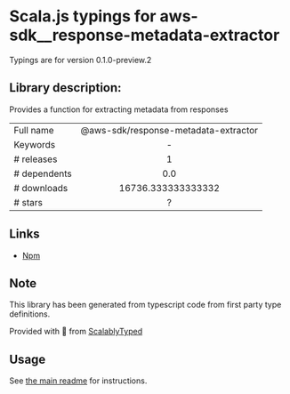 
# Scala.js typings for aws-sdk__response-metadata-extractor

Typings are for version 0.1.0-preview.2

## Library description:
Provides a function for extracting metadata from responses

|                    |                 |
| ------------------ | :-------------: |
| Full name          | @aws-sdk/response-metadata-extractor |
| Keywords           | - |
| # releases         | 1 |
| # dependents       | 0.0 |
| # downloads        | 16736.333333333332 |
| # stars            | ? |

## Links
- [Npm](https://www.npmjs.com/package/%40aws-sdk%2Fresponse-metadata-extractor)
    


## Note
This library has been generated from typescript code from first party type definitions.

Provided with :purple_heart: from [ScalablyTyped](https://github.com/oyvindberg/ScalablyTyped)

## Usage
See [the main readme](../../readme.md) for instructions.


